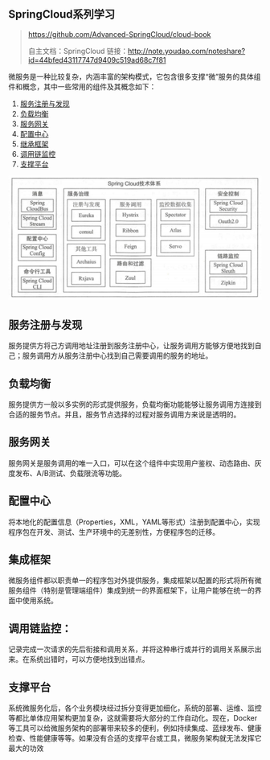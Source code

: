 ## SpringCloud系列学习
> https://github.com/Advanced-SpringCloud/cloud-book
> 
> 自主文档：SpringCloud
> 链接：http://note.youdao.com/noteshare?id=44bfed43117747d9409c519ad68c7f81


微服务是一种比较复杂，内涵丰富的架构模式，它包含很多支撑“微”服务的具体组件和概念，其中一些常用的组件及其概念如下：
1. [服务注册与发现](#1)
2. [负载均衡](#2)
3. [服务网关](#3)
4. [配置中心](#4)
5. [继承框架](#5)
6. [调用链监控](#6)
7. [支撑平台](#7)

![Spring Cloud技术体系](./static/img/img2-2.png)



<h2 id="1"> 服务注册与发现 </h2>

服务提供方将己方调用地址注册到服务注册中心，让服务调用方能够方便地找到自己；服务调用方从服务注册中心找到自己需要调用的服务的地址。

<h2 id="2"> 负载均衡 </h2>
服务提供方一般以多实例的形式提供服务，负载均衡功能能够让服务调用方连接到合适的服务节点。并且，服务节点选择的过程对服务调用方来说是透明的。

<h2 id="3"> 服务网关 </h2>
服务网关是服务调用的唯一入口，可以在这个组件中实现用户鉴权、动态路由、灰度发布、A/B测试、负载限流等功能。


<h2 id="4"> 配置中心 </h2>
将本地化的配置信息（Properties，XML，YAML等形式）注册到配置中心，实现程序包在开发、测试、生产环境中的无差别性，方便程序包的迁移。


<h2 id="5"> 集成框架 </h2>
微服务组件都以职责单一的程序包对外提供服务，集成框架以配置的形式将所有微服务组件（特别是管理端组件）集成到统一的界面框架下，让用户能够在统一的界面中使用系统。


<h2 id="6"> 调用链监控： </h2>
记录完成一次请求的先后衔接和调用关系，并将这种串行或并行的调用关系展示出来。在系统出错时，可以方便地找到出错点。


<h2 id="7"> 支撑平台 </h2>
系统微服务化后，各个业务模块经过拆分变得更加细化，系统的部署、运维、监控等都比单体应用架构更加复杂，这就需要将大部分的工作自动化。现在，Docker等工具可以给微服务架构的部署带来较多的便利，例如持续集成、蓝绿发布、健康检查、性能健康等等。如果没有合适的支撑平台或工具，微服务架构就无法发挥它最大的功效


